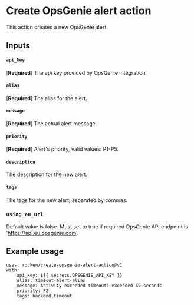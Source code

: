 # Create OpsGenie alert action

This action creates a new OpsGenie alert

## Inputs

#### `api_key`

[**Required**] The api key provided by OpsGenie integration.

#### `alias`

[**Required**] The alias for the alert.

#### `message`

[**Required**] The actual alert message.

#### `priority`

[**Required**] Alert's priority, valid values: P1-P5.

#### `description`

The description for the new alert.

#### `tags`

The tags for the new alert, separated by commas. 

### `using_eu_url`

Default value is false. Must set to true if required OpsGenie API endpoint is 'https://api.eu.opsgenie.com'.

## Example usage
```
uses: rockem/create-opsgenie-alert-action@v1
with:
    api_key: ${{ secrets.OPSGENIE_API_KEY }}
    alias: timeout-alert-alias
    message: Activity exceeded timeout: exceeded 60 seconds
    priority: P2
    tags: backend,timeout
``` 
